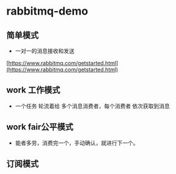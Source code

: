 # rabbitmq-demo

## 简单模式
- 一对一的消息接收和发送

[https://www.rabbitmq.com/getstarted.html](https://www.rabbitmq.com/getstarted.html)

## work 工作模式
- 一个任务 轮流着给 多个消息消费者，每个消费者 依次获取到消息
## work fair公平模式
- 能者多劳，消费完一个，手动确认，就进行下一个。
## 订阅模式